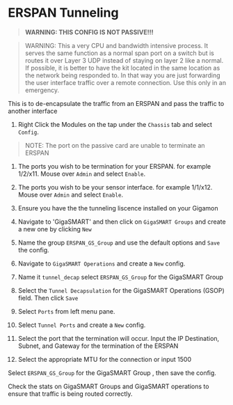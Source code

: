 # ERSPAN Tunneling
> **WARNING: THIS CONFIG IS NOT PASSIVE!!!**

> WARNING: This a very CPU and bandwidth intensive process. It serves the same function as a normal span port on a switch but is routes it over Layer 3 UDP instead of staying on layer 2 like a normal. If possible, it is better to have the kit located in the same location as the network being responded to. In that way you are just forwarding the user interface traffic over a remote connection. Use this only in an emergency.


This is to de-encapsulate the traffic from an ERSPAN and pass the traffic to another interface
1. Right Click the Modules on the tap under the `Chassis` tab and select `Config`.

>NOTE: The port on the passive card are unable to terminate an ERSPAN

1. The ports you wish to be termination for your ERSPAN. for example 1/2/x11. Mouse over `Admin` and select `Enable`.

1. The ports you wish to be your sensor interface. for example 1/1/x12. Mouse over `Admin` and select `Enable`.

1. Ensure you have the the tunneling liscence installed on your Gigamon

1. Navigate to 'GigaSMART' and then click on `GigaSMART Groups` and create a new one by clicking `New`

1. Name the group `ERSPAN_GS_Group` and use the default options and `Save` the config.

1. Navigate to `GigaSMART Operations` and create a `New` config.

1. Name it `tunnel_decap` select `ERSPAN_GS_Group` for the GigaSMART Group

1. Select the `Tunnel Decapsulation` for the GigaSMART Operations (GSOP) field. Then click `Save`

1. Select `Ports` from left menu pane.

1. Select `Tunnel Ports` and create a `New` config.

1. Select the port that the termination will occur. Input the IP Destination, Subnet, and Gateway for the termination of the ERSPAN

1. Select the appropriate MTU for the connection or input 1500

Select `ERSPAN_GS_Group` for the GigaSMART Group , then save the config.

Check the stats on GigaSMART Groups and GigaSMART operations to ensure that traffic is being routed correctly. 
